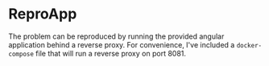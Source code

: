 # ReproApp

The problem can be reproduced by running the provided angular application behind a reverse proxy.
For convenience, I've included a `docker-compose` file that will run a reverse proxy on port 8081.
